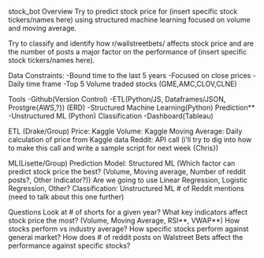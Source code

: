 stock_bot
Overview
Try to predict stock price for (insert specific stock tickers/names here) using structured machine learning focused on volume and moving average.

Try to classify and identify how r/wallstreetbets/ affects stock price and are the number of posts a major factor on the performance of (insert specific stock tickers/names here).

Data Constraints: -Bound time to the last 5 years -Focused on close prices -Daily time frame -Top 5 Volume traded stocks (GME,AMC,CLOV,CLNE)

Tools
-Github(Version Control) -ETL(Python/JS, Dataframes/JSON, Prostgre{AWS,?}) (ERD) -Structured Machine Learning(Python) Prediction** -Unstructured ML (Python) Classification -Dashboard(Tableau)

ETL (Drake/Group)
Price: Kaggle Volume: Kaggle Moving Average: Daily calculation of price from Kaggle data Reddit: API call (i'll try to dig into how to make this call and write a sample script for next week {Chris})

ML(Lisette/Group)
Prediction Model: Structured ML (Which factor can predict stock price the best? (Volume, Moving average, Number of reddit posts?, Other Indicator?)) Are we going to use Linear Regression, Logistic Regression, Other? Classification: Unstructured ML # of Reddit mentions (need to talk about this one further)

Questions
Look at # of shorts for a given year?
What key indicators affect stock price the most? (Volume, Moving Average, RSI**, VWAP**)
How stocks perform vs industry average?
How specific stocks perform against general market?
How does # of reddit posts on Walstreet Bets affect the performance against specific stocks?
